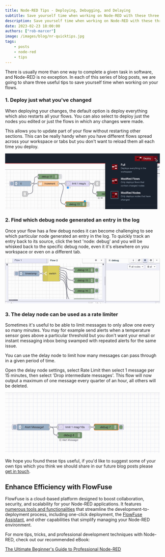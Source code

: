 ```yaml
---
title: Node-RED Tips - Deploying, Debugging, and Delaying
subtitle: Save yourself time when working on Node-RED with these three tips.
description: Save yourself time when working on Node-RED with these three tips.
date: 2023-02-23 18:00:00
authors: ["rob-marcer"]
image: /images/blog/nr-quicktips.jpg
tags:
    - posts 
    - node-red
    - tips
---
```


There is usually more than one way to complete a given task in software, and Node-RED is no exception. In each of this series of blog posts, we are going to share three useful tips to save yourself time when working on your flows.
<!--more-->

### 1. Deploy just what you've changed

When deploying your changes, the default option is deploy everything which also restarts all your flows. You can also select to deploy just the nodes you edited or just the flows in which any changes were made. 

This allows you to update part of your flow without restarting other sections. This can be really handy when you have different flows spread across your workspace or tabs but you don't want to reload them all each time you deploy.

![Deploying only the changed nodes](./images/deploy.gif "Deploying only the changed nodes")

### 2. Find which debug node generated an entry in the log

Once your flow has a few debug nodes it can become challenging to see which particular node generated an entry in the log. To quickly track an entry back to its source, click the text 'node: debug' and you will be whisked back to the specific debug node, even it it's elsewhere on you workspace or even on a different tab.

![Finding the debug node which generated the log line](./images/debug-jump.gif "Finding the debug node which generated the log line")

### 3. The delay node can be used as a rate limiter

Sometimes it's useful to be able to limit messages to only allow one every so many minutes. You may for example send alerts when a temperature sensor goes above a particular threshold but you don't want your email or instant messaging inbox being swamped with repeated alerts for the same issue.

You can use the delay node to limit how many messages can pass through in a given period of time.

Open the delay node settings, select Rate Limit then select 1 message per 15 minutes, then select 'Drop intermediate messages'. This flow will now output a maximum of one message every quarter of an hour, all others will be deleted.

![Limiting how many alerts are sent](./images/rate-limit.gif "Limiting how many alerts are sent")

We hope you found these tips useful, if you'd like to suggest some of your own tips which you think we should share in our future blog posts please [get in touch](mailto:contact@flowfuse.com).

## Enhance Efficiency with FlowFuse

FlowFuse is a cloud-based platform designed to boost collaboration, security, and scalability for your Node-RED applications. It features [numerous tools and functionalities](/product/features/) that streamline the development-to-deployment process, including one-click deployment, the [FlowFuse Assistant](/docs/user/assistant/), and other capabilities that simplify managing your Node-RED environment.

For more tips, tricks, and professional development techniques with Node-RED, check out our recommended eBook:

[The Ultimate Beginner's Guide to Professional Node-RED](/ebooks/beginner-guide-to-a-professional-nodered/)
